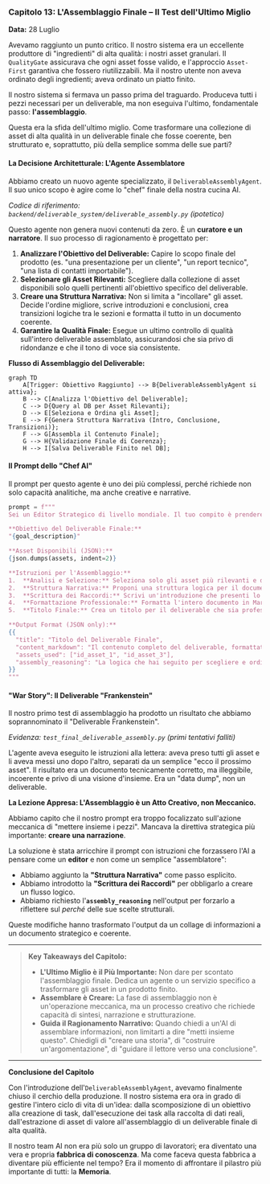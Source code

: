 ### **Capitolo 13: L'Assemblaggio Finale – Il Test dell'Ultimo Miglio**

**Data:** 28 Luglio

Avevamo raggiunto un punto critico. Il nostro sistema era un eccellente produttore di "ingredienti" di alta qualità: i nostri asset granulari. Il `QualityGate` assicurava che ogni asset fosse valido, e l'approccio `Asset-First` garantiva che fossero riutilizzabili. Ma il nostro utente non aveva ordinato degli ingredienti; aveva ordinato un piatto finito.

Il nostro sistema si fermava un passo prima del traguardo. Produceva tutti i pezzi necessari per un deliverable, ma non eseguiva l'ultimo, fondamentale passo: **l'assemblaggio**.

Questa era la sfida dell'ultimo miglio. Come trasformare una collezione di asset di alta qualità in un deliverable finale che fosse coerente, ben strutturato e, soprattutto, più della semplice somma delle sue parti?

#### **La Decisione Architetturale: L'Agente Assemblatore**

Abbiamo creato un nuovo agente specializzato, il `DeliverableAssemblyAgent`. Il suo unico scopo è agire come lo "chef" finale della nostra cucina AI.

*Codice di riferimento: `backend/deliverable_system/deliverable_assembly.py` (ipotetico)*

Questo agente non genera nuovi contenuti da zero. È un **curatore e un narratore**. Il suo processo di ragionamento è progettato per:

1.  **Analizzare l'Obiettivo del Deliverable:** Capire lo scopo finale del prodotto (es. "una presentazione per un cliente", "un report tecnico", "una lista di contatti importabile").
2.  **Selezionare gli Asset Rilevanti:** Scegliere dalla collezione di asset disponibili solo quelli pertinenti all'obiettivo specifico del deliverable.
3.  **Creare una Struttura Narrativa:** Non si limita a "incollare" gli asset. Decide l'ordine migliore, scrive introduzioni e conclusioni, crea transizioni logiche tra le sezioni e formatta il tutto in un documento coerente.
4.  **Garantire la Qualità Finale:** Esegue un ultimo controllo di qualità sull'intero deliverable assemblato, assicurandosi che sia privo di ridondanze e che il tono di voce sia consistente.

**Flusso di Assemblaggio del Deliverable:**

```mermaid
graph TD
    A[Trigger: Obiettivo Raggiunto] --> B{DeliverableAssemblyAgent si attiva};
    B --> C[Analizza l'Obiettivo del Deliverable];
    C --> D{Query al DB per Asset Rilevanti};
    D --> E[Seleziona e Ordina gli Asset];
    E --> F{Genera Struttura Narrativa (Intro, Conclusione, Transizioni)};
    F --> G[Assembla il Contenuto Finale];
    G --> H{Validazione Finale di Coerenza};
    H --> I[Salva Deliverable Finito nel DB];
```

#### **Il Prompt dello "Chef AI"**

Il prompt per questo agente è uno dei più complessi, perché richiede non solo capacità analitiche, ma anche creative e narrative.

```python
prompt = f"""
Sei un Editor Strategico di livello mondiale. Il tuo compito è prendere una serie di asset informativi grezzi e assemblarli in un deliverable finale di altissima qualità, coerente e pronto per un cliente esigente.

**Obiettivo del Deliverable Finale:**
"{goal_description}"

**Asset Disponibili (JSON):**
{json.dumps(assets, indent=2)}

**Istruzioni per l'Assemblaggio:**
1.  **Analisi e Selezione:** Seleziona solo gli asset più rilevanti e di alta qualità per raggiungere l'obiettivo. Scarta quelli ridondanti o non pertinenti.
2.  **Struttura Narrativa:** Proponi una struttura logica per il documento finale (es. "1. Executive Summary, 2. Analisi Dati Chiave, 3. Raccomandazioni Strategiche, 4. Prossimi Passi").
3.  **Scrittura dei Raccordi:** Scrivi un'introduzione che presenti lo scopo del documento e una conclusione che riassuma i punti chiave e le azioni consigliate. Scrivi brevi frasi di transizione per collegare i diversi asset in modo fluido.
4.  **Formattazione Professionale:** Formatta l'intero documento in Markdown, usando titoli, grassetti e liste per massimizzare la leggibilità.
5.  **Titolo Finale:** Crea un titolo per il deliverable che sia professionale e descrittivo.

**Output Format (JSON only):**
{{
  "title": "Titolo del Deliverable Finale",
  "content_markdown": "Il contenuto completo del deliverable, formattato in Markdown...",
  "assets_used": ["id_asset_1", "id_asset_3"],
  "assembly_reasoning": "La logica che hai seguito per scegliere e ordinare gli asset e per creare la struttura narrativa."
}}
"""
```

#### **"War Story": Il Deliverable "Frankenstein"**

Il nostro primo test di assemblaggio ha prodotto un risultato che abbiamo soprannominato il "Deliverable Frankenstein".

*Evidenza: `test_final_deliverable_assembly.py` (primi tentativi falliti)*

L'agente aveva eseguito le istruzioni alla lettera: aveva preso tutti gli asset e li aveva messi uno dopo l'altro, separati da un semplice "ecco il prossimo asset". Il risultato era un documento tecnicamente corretto, ma illeggibile, incoerente e privo di una visione d'insieme. Era un "data dump", non un deliverable.

**La Lezione Appresa: L'Assemblaggio è un Atto Creativo, non Meccanico.**

Abbiamo capito che il nostro prompt era troppo focalizzato sull'azione meccanica di "mettere insieme i pezzi". Mancava la direttiva strategica più importante: **creare una narrazione**.

La soluzione è stata arricchire il prompt con istruzioni che forzassero l'AI a pensare come un **editor** e non come un semplice "assemblatore":

*   Abbiamo aggiunto la **"Struttura Narrativa"** come passo esplicito.
*   Abbiamo introdotto la **"Scrittura dei Raccordi"** per obbligarlo a creare un flusso logico.
*   Abbiamo richiesto l'**`assembly_reasoning`** nell'output per forzarlo a riflettere sul *perché* delle sue scelte strutturali.

Queste modifiche hanno trasformato l'output da un collage di informazioni a un documento strategico e coerente.

---
> **Key Takeaways del Capitolo:**
>
> *   **L'Ultimo Miglio è il Più Importante:** Non dare per scontato l'assemblaggio finale. Dedica un agente o un servizio specifico a trasformare gli asset in un prodotto finito.
> *   **Assemblare è Creare:** La fase di assemblaggio non è un'operazione meccanica, ma un processo creativo che richiede capacità di sintesi, narrazione e strutturazione.
> *   **Guida il Ragionamento Narrativo:** Quando chiedi a un'AI di assemblare informazioni, non limitarti a dire "metti insieme questo". Chiedigli di "creare una storia", di "costruire un'argomentazione", di "guidare il lettore verso una conclusione".
---

**Conclusione del Capitolo**

Con l'introduzione dell'`DeliverableAssemblyAgent`, avevamo finalmente chiuso il cerchio della produzione. Il nostro sistema era ora in grado di gestire l'intero ciclo di vita di un'idea: dalla scomposizione di un obiettivo alla creazione di task, dall'esecuzione dei task alla raccolta di dati reali, dall'estrazione di asset di valore all'assemblaggio di un deliverable finale di alta qualità.

Il nostro team AI non era più solo un gruppo di lavoratori; era diventato una vera e propria **fabbrica di conoscenza**. Ma come faceva questa fabbrica a diventare più efficiente nel tempo? Era il momento di affrontare il pilastro più importante di tutti: la **Memoria**.
